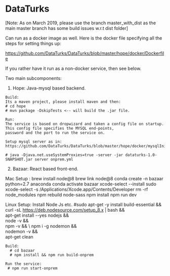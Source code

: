 # DataTurks

[Note: As on March 2019, please use the branch master_with_dist as the main master branch has some build issues w.r.t dist folder]

Can run as a docker image as well. Here is the docker file specifying all the steps for setting things up:

https://github.com/DataTurks/DataTurks/blob/master/hope/docker/Dockerfile

If you rather have it run as a non-docker service, then see below.

Two main subcomponents:
  1. Hope: Java-mysql based backend.
    
    Build:
    Its a maven project, please install maven and then:
    # cd hope
    # mvn package -DskipTests <-- will build the .jar file.
    
    Run:
    The service is based on dropwizard and taken a config file on startup. This config file specifies the MYSQL end-points, 
    password and the port to run the service on.
    
    Setup mysql server as in: https://github.com/DataTurks/DataTurks/blob/master/hope/docker/mysqlInit.sql
    
    # java -Djava.net.useSystemProxies=true -server -jar dataturks-1.0-SNAPSHOT.jar server onprem.yml
    
  2. Bazaar: React based front-end.
   
  Mac Setup :
    brew install node@8
    brew link node@8
    conda create -n bazaar python=2.7 anaconda
    conda activate bazaar
    xcode-select --install
    sudo xcode-select -s /Applications/Xcode.app/Contents/Developer
    rm -rf node_modules
    npm rebuild node-sass
    npm install
    npm run dev  
   
  Linux Setup:
    Install Node Js etc.
    #sudo apt-get -y install build-essential && \
	  curl -sL https://deb.nodesource.com/setup_8.x | bash && \
	  apt-get install --yes nodejs && \
	  node -v && \
	  npm -v && \ 
	  npm i -g nodemon && \
	  nodemon -v && \
	  apt-get clean
   
    Build:
      # cd bazaar
      # npm install && npm run build-onprem
    
    Run the service:
     # npm run start-onprem
    
    

    

